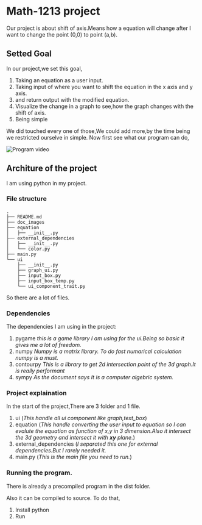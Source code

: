 # Math-1213 project
Our project is about shift of axis.Means how a equation will change after I want to change the point (0,0) to  point (a,b).

## Setted Goal
In our project,we set this goal,

1. Taking an equation as a user input.
2. Taking input of where you want to shift the equation in the x axis and y axis.
3. and return output with the modified equation.
4. Visualize the change in a graph to see,how the graph changes with the shift of axis.
5. Being simple

We did touched every one of those,We could add more,by the time being we restricted ourselve in simple.
Now first see what our program can do,

![Program video](/doc_images/run_program.gif)

## Architure of the project

I am using python in my project.

### File structure
```
.
├── README.md
├── doc_images
├── equation
│   ├── __init__.py
├── external_dependencies
│   ├── __init__.py
│   └── color.py
├── main.py
└── ui
    ├── __init__.py
    ├── graph_ui.py
    ├── input_box.py
    ├── input_box_temp.py
    └── ui_component_trait.py
```
So there are a lot of files.

### Dependencies
The dependencies I am using in the project:

1. pygame *this is a game library I am using for the ui.Being so basic it gives me a lot of freedom.*
2. numpy *Numpy is a matrix library. To  do fast numarical calculation numpy is a must.*
3. contourpy *This is a library to get 2d intersection point of the 3d graph.It is really performant*
4. sympy *As the document says It is a computer algebric system.*

### Project explaination
In the start of the project,There are 3 folder and 1 file.

1. ui (*This handle all ui component like graph,text_box*)
2. equation (*This handle converting the user input to equation so I can evalute the equation as function of x,y in 3 dimension.Also it intersect the 3d geometry and intersect it with **xy** plane.*)
3. external_dependencies (*I separated this one for external dependencies.But I rarely needed it.*
4. main.py (*This is the main file you need to run.*)

### Running the program.
There is already a precompiled program in the dist folder.

Also it can be compiled to source.
To do that,
1. Install python 
2. Run 

